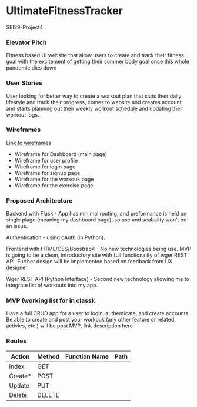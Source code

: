 # UltimateFitnessTracker
SEI29-Project4

### Elevator Pitch
Fitness based UI website that allow users to create and track their fitness goal with the excitement of getting their summer body goal once this whole pandemic dies down

### User Stories
User looking for better way to create a workout plan that siuts their daily lifestyle and track their progress, comes to website and creates account and starts planning out their weekly workout schedule and updating their workout logs.

### Wireframes
[Link to wireframes](https://docs.google.com/document/d/1-d6pXOz45mgQm5xr3QPk_3H3vUi4wcxALnU_YEToGos/edit?usp=sharing)
* Wireframe for Dashboard (main page)
* Wireframe for user profile
* Wireframe for login page
* Wireframe for signup page
* Wireframe for the workouk page
* Wireframe for the exercise page

### Proposed Architecture
Backend with Flask - App has minimal routing, and preformance is held on single plage (meaning my dashboard page), so use and scabality won’t be an issue.

Authentication - using oAuth (in Python).

Frontend with HTML/CSS/Boostrap4 - No new technologies being use. MVP is going to be a clean, introductory site with full functionality of wger REST API. Further design will be implemented based on feedback from UX designer.

Wger REST API (Python Interface) - Second new technology allowing me to integrate list of workouts into my app.

### MVP (working list for in class):
Have a full CRUD app for a user to login, authenticate, and create accounts.
Be able to create and post your workouk (any other feature or related activies, etc.) will be post MVP.
link description here

### Routes
Action | Method | Function Name | Path |
|------|--------|---------------|------|
|Index | GET |  | |
|Create*|POST | | |
|Update | PUT |  | |
|Delete| DELETE | | |
